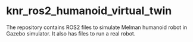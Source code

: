 # knr_ros2_humanoid_virtual_twin
The repository contains ROS2 files to simulate Melman humanoid robot in Gazebo simulator. It also has files to run a real robot.
